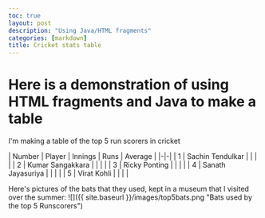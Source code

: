 ```yaml
---
toc: true
layout: post
description: "Using Java/HTML fragments"
categories: [markdown]
title: Cricket stats table
---
```


# Here is a demonstration of using HTML fragments and Java to make a table
I'm making a table of the top 5 run scorers in cricket

| Number | Player | Innings | Runs | Average |
|-|-|
| 1 | Sachin Tendulkar |  |  |  |
| 2 | Kumar Sangakkara |  |  |  |
| 3 | Ricky Ponting |  |  |  |
| 4 | Sanath Jayasuriya |  |  |  |
| 5 | Virat Kohli |  |  |  |


Here's pictures of the bats that they used, kept in a museum that I visited over the summer:
![]({{ site.baseurl }}/images/top5bats.png "Bats used by the top 5 Runscorers")